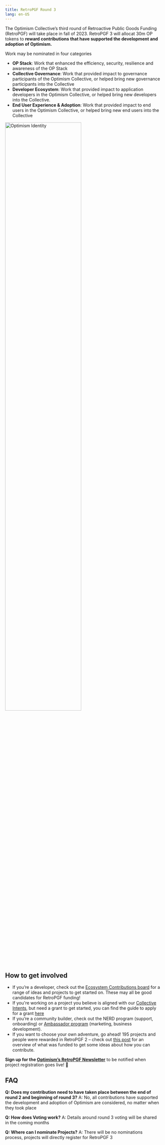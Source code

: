 ```yaml
---
title: RetroPGF Round 3
lang: en-US
---
```


The Optimism Collective’s third round of Retroactive Public Goods Funding (RetroPGF) will take place in fall of 2023. 
RetroPGF 3 will allocat 30m OP tokens to **reward contributions that have supported the development and adoption of Optimism.** 

Work may be nominated in four categories
- **OP Stack**: Work that enhanced the efficiency, security, resilience and awareness of the OP Stack
- **Collective Governance**: Work that provided impact to governance participants of the Optimism Collective, or helped bring new governance participants into the Collective
- **Developer Ecosystem**: Work that provided impact to application developers in the Optimism Collective, or helped bring new developers into the Collective.
- **End User Experience & Adoption**: Work that provided impact to end users in the Optimism Collective, or helped bring new end users into the Collective

<img width="70%" alt="Optimism Identity" src="https://github.com/ethereum-optimism/community-hub/assets/43515441/cc322715-ca46-4338-870d-967098bd242a">

## How to get involved
- If you’re a developer, check out the [Ecosystem Contributions board](https://github.com/ethereum-optimism/ecosystem-contributions#readme) for a range of ideas and projects to get started on. These may all be good candidates for RetroPGF funding! 
- If you're working on a project you believe is aligned with our [Collective Intents](https://gov.optimism.io/t/collective-intents/5874/2), but need a grant to get started, you can find the guide to apply for a grant [here](https://community.optimism.io/docs/governance/get-a-grant/#collective-grants)
- If you’re a community builder, check out the NERD program (support, onboarding) or [Ambassador program](https://community.optimism.io/docs/contribute/Ambassador-req/) (marketing, business development). 
- If you want to choose your own adventure, go ahead! 195 projects and people were rewarded in RetroPGF 2 – check out [this post](https://optimism.mirror.xyz/Upn_LtV2-3SviXgX_PE_LyA7YI00jQyoM1yf55ltvvI) for an overview of what was funded to get some ideas about how you can contribute. 


**Sign up for the [Optimism’s RetroPGF Newsletter](https://mailchi.mp/optimism/retropgf)** to be notified when project registration goes live! 🔔

## FAQ
**Q: Does my contribution need to have taken place between the end of round 2 and beginning of round 3?**
A: No, all contributions have supported the development and adoption of Optimism are considered, no matter when they took place

**Q: How does Voting work?**
A: Details around round 3 voting will be shared in the coming months 

**Q: Where can I nominate Projects?**
A: There will be no nominations process, projects will directly register for RetroPGF 3
